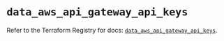 # `data_aws_api_gateway_api_keys`

Refer to the Terraform Registry for docs: [`data_aws_api_gateway_api_keys`](https://registry.terraform.io/providers/hashicorp/aws/6.5.0/docs/data-sources/api_gateway_api_keys).
